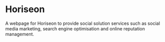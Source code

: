 # Horiseon
A webpage for Horiseon to provide social solution services such as social media marketing, search engine optimisation and online reputation management.  
